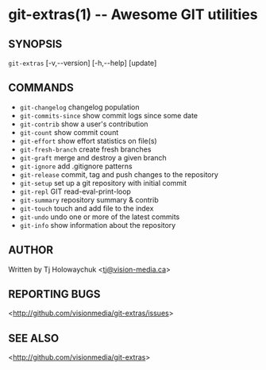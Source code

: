 git-extras(1) -- Awesome GIT utilities
=================================

## SYNOPSIS

`git-extras` [-v,--version] [-h,--help] [update]

## COMMANDS

   - `git-changelog` changelog population
   - `git-commits-since` show commit logs since some date
   - `git-contrib` show a user's contribution
   - `git-count` show commit count
   - `git-effort` show effort statistics on file(s)
   - `git-fresh-branch` create fresh branches
   - `git-graft` merge and destroy a given branch
   - `git-ignore` add .gitignore patterns
   - `git-release` commit, tag and push changes to the repository
   - `git-setup` set up a git repository with initial commit
   - `git-repl` GIT read-eval-print-loop
   - `git-summary` repository summary & contrib
   - `git-touch` touch and add file to the index
   - `git-undo` undo one or more of the latest commits
   - `git-info` show information about the repository

## AUTHOR

Written by Tj Holowaychuk &lt;<tj@vision-media.ca>&gt;

## REPORTING BUGS

&lt;<http://github.com/visionmedia/git-extras/issues>&gt;

## SEE ALSO

&lt;<http://github.com/visionmedia/git-extras>&gt;
